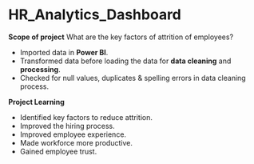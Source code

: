 # HR_Analytics_Dashboard

__Scope of project__
What are the key factors of attrition of employees?

* Imported data in __Power BI__.
* Transformed data before loading the data for __data cleaning__ and __processing__.
* Checked for null values, duplicates & spelling errors in data cleaning process.

__Project Learning__
* Identified key factors to reduce attrition.
* Improved the hiring process.
* Improved employee experience.
* Made workforce more productive.
* Gained employee trust.
